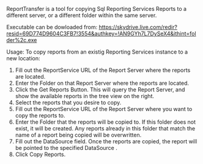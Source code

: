 ReportTransfer is a tool for copying Sql Reporting Services Reports to a different server, or a different folder within the same server. 

Executable can be dowloaded from: https://skydrive.live.com/redir?resid=69D774D9604C3FB7!3554&authkey=!AN9GYh7L7DySeX4&ithint=folder%2c.exe

Usage:
To copy reports from an existig Reporting Services instance to a new location:
1. Fill out the ReportService URL of the Report Server where the reports are located.
2. Enter the Folder on that Report Server where the reports are located.
3. Click the Get Reports Button.  This will query the Report Server, and show the available reports in the tree view on the right.
4. Select the reports that you desire to copy.
5. Fill out the ReportService URL of the Report Server where you want to copy the reports to.
6. Enter the Folder that the reports will be copied to. If this folder does not exist, it will be created. Any reports already in this folder that match the name of a report being copied will be overwritten.
7. Fill out the DataSource field. Once the reports are copied, the report will be pointed to the specified DataSource .
8. Click Copy Reports.
